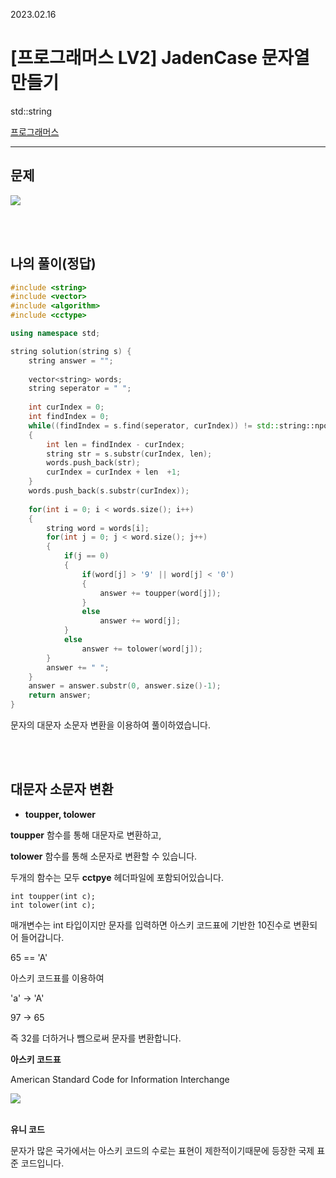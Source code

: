 2023.02.16

# __[프로그래머스 LV2] JadenCase 문자열 만들기__

std::string

[프로그래머스](https://school.programmers.co.kr/learn/courses/30/lessons/12951)

---- 

## __문제__

<img src="https://user-images.githubusercontent.com/80774412/219243508-f9ecdbdb-1266-4b0f-bf0b-2751ae2af249.PNG"></img>

<br><br>


## __나의 풀이__(정답)

```c++
#include <string>
#include <vector>
#include <algorithm>
#include <cctype>

using namespace std;

string solution(string s) {
    string answer = "";
    
    vector<string> words;
    string seperator = " ";
    
    int curIndex = 0;
    int findIndex = 0;
    while((findIndex = s.find(seperator, curIndex)) != std::string::npos )
    {
        int len = findIndex - curIndex;
        string str = s.substr(curIndex, len);
        words.push_back(str);
        curIndex = curIndex + len  +1;
    }
    words.push_back(s.substr(curIndex));
    
    for(int i = 0; i < words.size(); i++)
    {
        string word = words[i];
        for(int j = 0; j < word.size(); j++)
        {
            if(j == 0)
            {
                if(word[j] > '9' || word[j] < '0')
                {
                    answer += toupper(word[j]);
                }
                else
                    answer += word[j];
            }
            else
                answer += tolower(word[j]);
        }
        answer += " ";
    }
    answer = answer.substr(0, answer.size()-1);
    return answer;
}
```

문자의 대문자 소문자 변환을 이용하여 풀이하였습니다.

<br><br>


## __대문자 소문자 변환__

* __toupper, tolower__

__toupper__ 함수를 통해 대문자로 변환하고,

__tolower__ 함수를 통해 소문자로 변환할 수 있습니다.

두개의 함수는 모두 __cctpye__ 헤더파일에 포함되어있습니다.

    int toupper(int c);
    int tolower(int c);

매개변수는 int 타입이지만 문자를 입력하면 아스키 코드표에 기반한 10진수로 변환되어 들어갑니다.

65 == 'A'

아스키 코드표를 이용하여 

'a' -> 'A'

97 -> 65

즉 32를 더하거나 뺌으로써 문자를 변환합니다.

__아스키 코드표__

American Standard Code for Information Interchange

<img src="https://user-images.githubusercontent.com/80774412/219270316-104a3671-ba15-47be-8aac-84612cc222ee.pn"></img>
<br><br>

__유니 코드__

문자가 많은 국가에서는 아스키 코드의 수로는 표현이 제한적이기때문에 등장한 국제 표준 코드입니다.







